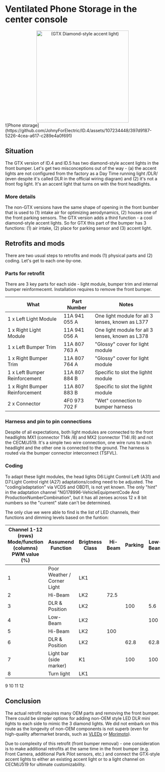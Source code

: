 # Ventilated Phone Storage in the center console

<div align="center">
  <img src="https://user-images.githubusercontent.com/107234448/200187298-9b744836-5a2b-4177-963a-2d4dbc088c29.jpg" alt="(GTX Diamond-style accent light)" width="300px">
</div>
![Phone storage](https://github.com/JohnyForElectric/ID.4/assets/107234448/397d9187-5226-4cea-a617-c289e4a0f691)

## Situation
The GTX version of ID.4 and ID.5 has two diamond-style accent lights in the front bumper. Let's get two misconceptions out of the way - (a) the accent lights are not configured from the factory as a Day Time running light /DLR/ (even despite it's called DLR in the official wiring diagram) and (2) it's not a front fog light. It's an accent light that turns on with the front headlights.

### More details
The non-GTX versions have the same shape of opening in the front bumber that is used to (1) intake air for optimizing aerodynamics, (2) houses one of the front parking sensors. The GTX version adds a third function - a cool diamond-style accent lights. So for GTX this part of the bumper has 3 functions: (1) air intake, (2) place for parking sensor and (3) accent light.

## Retrofits and mods
There are two usual steps to retrofits and mods (1) physical parts and (2) coding. Let's get to each one-by-one.

### Parts for retrofit

There are 3 key parts for each side - light module, bumper trim and internal bumper reinformecemt. Installation requires to remove the front bumper.

What | Part Number | Notes
---|---|---
1 x Left Light Module | 11A 941 055 A |  One light module for all 3 lenses, known as L377
1 x Right Light Module | 11A 941 056 A | One light module for all 3 lenses, known as L378
1 x Left Bumper Trim | 11A 807 763 A | "Glossy" cover for light module
1 x Right Bumper Trim | 11A 807 764 A | "Glossy" cover for light module
1 x Left Bumper Reinforcement | 11A 807 884 B | Specific to slot the lighht module
1 x Right Bumper Reinforcement | 11A 807 883 B | Specific to slot the lighht module
2 x Connector | 4F0 973 702 F | "Wet" connection to bumper harness

### Harness and pin to pin connections
Despite of all expectations, both light modules are connected to the front headlights MX1 (connector T14k /8) and MX2 (connector T14l /8) and not the CECM/J519. It's a simple two wire connection, one wire runs to each headlight and the other one is connected to the ground. The harness is routed via the bumper connector interconnect (TSFVL).

### Coding
To adapt these light modules, the head lights D6:Light Control Left (A31) and D7:Light Control right (A27) adaptations/coding need to be adjusted. The "coding/adaptation" via VCDS and OBD11, is not yet known. The only "hint" in the adaptation channel "NG178996-VehicleEquipmentCode And ProductionNumberCombination", but it has all zeroes across 12 x 8 bit numbers so the "current" state can't be determined.

The only clue we were able to find is the list of LED channels, their functions and dimming levels based on the funtion:

Channel 1-12 (rows) <BR> Mode/function (columns) <BR> PWM value (%) | Assumend Function | Brigtness Class | Hi-Beam | Parking | Low-Beam | Poor Wether + Low-Beam | Trun Light | Turn + Parking | DLR
---|---|---|---|---|---|---|---|---|---
1 | Poor Weather / Corner Light |	LK1 ||||75.6
2 | Hi-Beam	| LK2 |72.5
3 | DLR & Position | LK2 ||100|5.6|5.6|||100
4 | Low-Beam | LK2	|||100|100
5 | Hi-Beam |	LK2 |100
6 | DLR & Position | LK2||62.8|62.8|62.8|||62.8
7 | Light bar (side marker) | K1||100|100|100||100
8 | Turn light | LK1 |||||100|100
9
10
11
12


## Conclusion
  
The actual retrofit requires many OEM parts and removing the front bumper. There could be simpler options for adding non-OEM style LED DLR mini lights to each side to mimic the 3 diamond lights. We did not embark on this route as the longevity of non-OEM components is not superb (even for high-quality aftermarket brands, such as [VLEDs]([url](https://www.vleds.com/)) or [Morimoto]([url](https://www.morimotohid.com/))). 
  
Due to complexity of this retrofit (front bumper removal) - one consideration is to make additional retrofits at the same time in the front bumper (e.g. Front Camera, additional Park Pilot sensors, etc.) and connect the GTX-style accent lights to either an existing accent light or to a light channel on CECM/J519 for ultimate customizability. 

